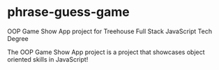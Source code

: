 # phrase-guess-game

OOP Game Show App project for Treehouse Full Stack JavaScript Tech Degree

The OOP Game Show App project is a project that showcases object oriented skills in JavaScript!
